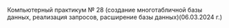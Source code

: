 Компьютерный практикум № 28 (создание многотабличной базы данных, реализация запросов, расширение базы данных)(06.03.2024 г.)
